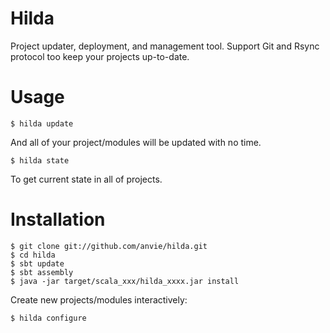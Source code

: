 
Hilda
======

Project updater, deployment, and management tool. Support Git and Rsync protocol too keep your projects up-to-date.


Usage
======

    $ hilda update

And all of your project/modules will be updated with no time.

    $ hilda state

To get current state in all of projects.


Installation
=============


	$ git clone git://github.com/anvie/hilda.git
	$ cd hilda
	$ sbt update
	$ sbt assembly
	$ java -jar target/scala_xxx/hilda_xxxx.jar install

Create new projects/modules interactively:

	$ hilda configure


